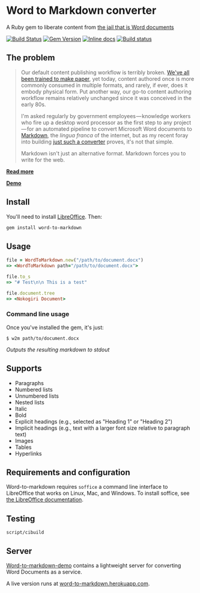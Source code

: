 # Word to Markdown converter

A Ruby gem to liberate content from [the jail that is Word documents](http://ben.balter.com/2012/10/19/we-ve-been-trained-to-make-paper/#jailbreaking-content)

[![Build Status](https://travis-ci.org/benbalter/word-to-markdown.svg?branch=master)](https://travis-ci.org/benbalter/word-to-markdown) [![Gem Version](https://badge.fury.io/rb/word-to-markdown.png)](http://badge.fury.io/rb/word-to-markdown) [![Inline docs](http://inch-ci.org/github/benbalter/word-to-markdown.png)](http://inch-ci.org/github/benbalter/word-to-markdown) [![Build status](https://ci.appveyor.com/api/projects/status/x2gnsfvli3q47a2e/branch/master?svg=true)](https://ci.appveyor.com/project/benbalter/word-to-markdown/branch/master)

## The problem

> Our default content publishing workflow is terribly broken. [We've all been trained to make paper](http://ben.balter.com/2012/10/19/we-ve-been-trained-to-make-paper/), yet today, content authored once is more commonly consumed in multiple formats, and rarely, if ever, does it embody physical form. Put another way, our go-to content authoring workflow remains relatively unchanged since it was conceived in the early 80s.
>
> I'm asked regularly by government employees — knowledge workers who fire up a desktop word processor as the first step to any project — for an automated pipeline to convert Microsoft Word documents to [Markdown](http://guides.github.com/overviews/mastering-markdown/), the *lingua franca* of the internet, but as my recent foray into building [just such a converter](http://word-to-markdown.herokuapp.com/) proves, it's not that simple.
>
> Markdown isn't just an alternative format. Markdown forces you to write for the web.

**[Read more](http://ben.balter.com/2014/03/31/word-versus-markdown-more-than-mere-semantics/)**

**[Demo](http://word-to-markdown.herokuapp.com/)**

## Install

You'll need to install [LibreOffice](http://www.libreoffice.org/). Then:

```bash
gem install word-to-markdown
```

## Usage

```ruby
file = WordToMarkdown.new("/path/to/document.docx")
=> <WordToMarkdown path="/path/to/document.docx">

file.to_s
=> "# Test\n\n This is a test"

file.document.tree
=> <Nokogiri Document>
```

### Command line usage

Once you've installed the gem, it's just:

```
$ w2m path/to/document.docx
```

*Outputs the resulting markdown to stdout*

## Supports

* Paragraphs
* Numbered lists
* Unnumbered lists
* Nested lists
* Italic
* Bold
* Explicit headings (e.g., selected as "Heading 1" or "Heading 2")
* Implicit headings (e.g., text with a larger font size relative to paragraph text)
* Images
* Tables
* Hyperlinks

## Requirements and configuration

Word-to-markdown requires `soffice` a command line interface to LibreOffice that works on Linux, Mac, and Windows. To install soffice, see [the LibreOffice documentation](https://www.libreoffice.org/get-help/install-howto/).

## Testing

```
script/cibuild
```

## Server

[Word-to-markdown-demo](https://github.com/benbalter/word-to-markdown-demo) contains a lightweight server for converting Word Documents as a service.

A live version runs at [word-to-markdown.herokuapp.com](http://word-to-markdown.herokuapp.com).
